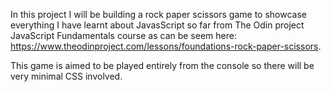 In this project I will be building a rock paper scissors game to showcase everything I have learnt about JavasScript so far from The Odin project JavaScript Fundamentals course as can be seem here: https://www.theodinproject.com/lessons/foundations-rock-paper-scissors. 

This game is aimed to be played entirely from the console so there will be very minimal CSS involved.
